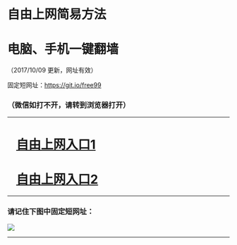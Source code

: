 ﻿# 自由上网简易方法

# 电脑、手机一键翻墙

（2017/10/09 更新，网址有效）

固定短网址：https://git.io/free99

### （微信如打不开，请转到浏览器打开）


***





# &nbsp;&nbsp; <a href="http://ft2227315925.fwq-tz-1001.info/fwqtz01.html?t=10090019046 " target="_blank">自由上网入口1</a>
# &nbsp;&nbsp; <a href="http://ft303323068.fwq-tz-1002.info/fwqtz02.html?t=10090015486 " target="_blank">自由上网入口2</a>
***

### 请记住下图中固定短网址：

<img src="https://s3-us-west-2.amazonaws.com/fwq-1001/yjfq-20170905okok.png" /> 


***


